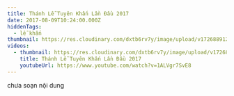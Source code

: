 ```yaml
---
title: Thánh Lễ Tuyên Khấn Lần Đầu 2017
date: 2017-08-09T10:24:00.000Z
hiddenTags:
  - lễ khấn
thumbnail: https://res.cloudinary.com/dxtb6rv7y/image/upload/v1726889125/khan_lan_dau_2017_pj9vfh.jpg
videos:
  - thumbnail: https://res.cloudinary.com/dxtb6rv7y/image/upload/v1726889125/khan_lan_dau_2017_pj9vfh.jpg
    title: Thánh Lễ Tuyên Khấn Lần Đầu 2017
    youtubeUrl: https://www.youtube.com/watch?v=1ALVgr7SvE8
---
```

chưa soạn nội dung
